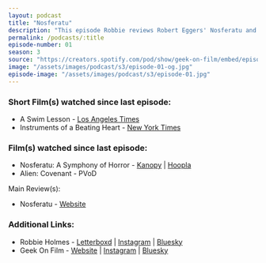 ```yaml
---
layout: podcast
title: "Nosferatu"
description: "This episode Robbie reviews Robert Eggers' Nosferatu and before that the 1922 original, Alien: Covenant and 2 Oscar's shortlisted short films."
permalink: /podcasts/:title
episode-number: 01
season: 3
source: "https://creators.spotify.com/pod/show/geek-on-film/embed/episodes/S3-E01---Nosferatu-e2t3hif/a-abnaenp"
image: "/assets/images/podcast/s3/episode-01-og.jpg"
episode-image: "/assets/images/podcast/s3/episode-01.jpg"
---
```

<section>

<h3>Short Film(s) watched since last episode:</h3>
<ul>
 <li>A Swim Lesson - <a href="https://www.latimes.com/00000193-4b25-d884-a5bb-cf3fee970000-123" rel="ugc noopener noreferrer" target="_blank">Los Angeles Times</a></li>
 <li>Instruments of a Beating Heart - <a href="https://www.nytimes.com/video/players/offsite/index.html?videoId=100000009295681" rel="ugc noopener noreferrer" target="_blank">New York Times</a></li>
</ul>

<h3>Film(s) watched since last episode:</h3>
<ul>
 <li>Nosferatu: A Symphony of Horror - <a href="https://www.kanopy.com/en/product/nosferatu-0" rel="ugc noopener noreferrer" target="_blank">Kanopy</a> | <a href="https://www.hoopladigital.com/title/14828829" rel="ugc noopener noreferrer" target="_blank">Hoopla</a></li>
 <li>Alien: Covenant - PVoD </li>
</ul>
<p>Main Review(s):</p>
<ul>
  <li>Nosferatu - <a href="https://www.focusfeatures.com/nosferatu/" rel="ugc noopener noreferrer" target="_blank">Website</a></li>
</ul>

<h3>Additional Links:</h3>
<ul>
  <li>Robbie Holmes - <a href="https://letterboxd.com/robbiethegeek/" rel="ugc noopener noreferrer" target="_blank">Letterboxd</a> | <a href="https://www.instagram.com/robbiethegeek/" rel="ugc noopener noreferrer" target="_blank">Instagram</a> | <a href="https://bsky.app/profile/robbiethegeek.bsky.social" rel="ugc noopener noreferrer" target="_blank">Bluesky</a></li>
<li>Geek On Film - <a href="https://geekonfilm.com/" rel="ugc noopener noreferrer" target="_blank">Website</a> | <a href="https://www.instagram.com/geekonfilmcom/" rel="ugc noopener noreferrer" target="_blank">Instagram</a> | <a href="https://bsky.app/profile/geekonfilm.bsky.social" rel="ugc noopener noreferrer" target="_blank">Bluesky</a></li></ul>
</section>
